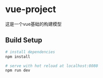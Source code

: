 # vue-project

这是一个vue基础的构建模型

## Build Setup

``` bash
# install dependencies
npm install

# serve with hot reload at localhost:8080
npm run dev